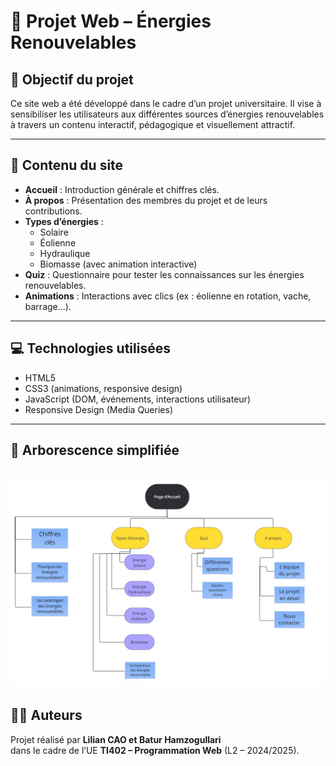 # 🌱 Projet Web – Énergies Renouvelables

## 🎯 Objectif du projet

Ce site web a été développé dans le cadre d’un projet universitaire. Il vise à sensibiliser les utilisateurs aux différentes sources d’énergies renouvelables à travers un contenu interactif, pédagogique et visuellement attractif.

---

## 🧩 Contenu du site

- **Accueil** : Introduction générale et chiffres clés.
- **À propos** : Présentation des membres du projet et de leurs contributions.
- **Types d’énergies** :
  - Solaire
  - Éolienne
  - Hydraulique
  - Biomasse (avec animation interactive)
- **Quiz** : Questionnaire pour tester les connaissances sur les énergies renouvelables.
- **Animations** : Interactions avec clics (ex : éolienne en rotation, vache, barrage...).

---

## 💻 Technologies utilisées

- HTML5
- CSS3 (animations, responsive design)
- JavaScript (DOM, événements, interactions utilisateur)
- Responsive Design (Media Queries)

---

## 📁 Arborescence simplifiée

![Aperçu de l'arborescence du site](./img/arborescence.jpg)
---

## 👨‍🎓 Auteurs

Projet réalisé par **Lilian CAO et Batur Hamzogullari**  
dans le cadre de l’UE **TI402 – Programmation Web** (L2 – 2024/2025).

